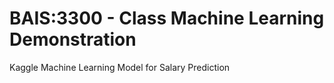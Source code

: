 # BAIS:3300 - Class Machine Learning Demonstration
Kaggle Machine Learning Model for Salary Prediction
